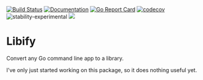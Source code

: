 [![Build Status](https://travis-ci.org/dave/libify.svg?branch=master)](https://travis-ci.org/dave/libify) [![Documentation](https://img.shields.io/badge/godoc-documentation-brightgreen.svg)](https://godoc.org/github.com/dave/libify) [![Go Report Card](https://goreportcard.com/badge/github.com/dave/libify)](https://goreportcard.com/report/github.com/dave/libify) [![codecov](https://codecov.io/gh/dave/libify/branch/master/graph/badge.svg)](https://codecov.io/gh/dave/libify) ![stability-experimental](https://img.shields.io/badge/stability-experimental-orange.svg) <a href="https://patreon.com/davebrophy" title="Help with my hosting bills using Patreon"><img src="https://img.shields.io/badge/patreon-donate-yellow.svg" style="max-width:100%;"></a>

# Libify

Convert any Go command line app to a library.

I've only just started working on this package, so it does nothing useful yet.